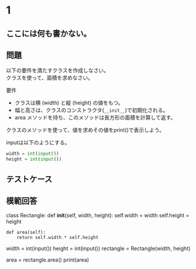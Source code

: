 # 1
ここには何も書かない。
---
## 問題

以下の要件を満たすクラスを作成しなさい。<br>
クラスを使って、面積を求めなさい。

要件
- クラスは横 (width) と縦 (height) の値をもつ。
- 幅と高さは、クラスのコンストラクタ(```__init__```)で初期化される。
- area メソッドを持ち、このメソッドは長方形の面積を計算して返す。

クラスのメソッドを使って、値を求めその値をprint()で表示しよう。

inputは以下のようにする。
```python
width = int(input())
height = int(input())
```
## テストケース



## 模範回答
class Rectangle:
    def __init__(self, width, height):
        self.width = width
        self.height = height

    def area(self):
        return self.width * self.height

width = int(input())
height = int(input())
rectangle = Rectangle(width, height)

area = rectangle.area()
print(area) 